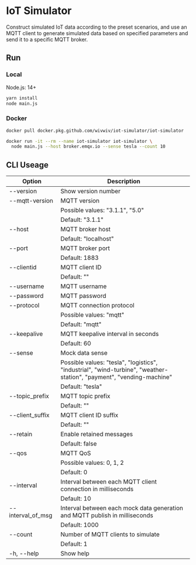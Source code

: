 # IoT Simulator

Construct simulated IoT data according to the preset scenarios, and use an MQTT client to generate simulated data based on specified parameters and send it to a specific MQTT broker.

## Run

### Local

Node.js: 14+

```bash
yarn install
node main.js
```

### Docker

```bash
docker pull docker.pkg.github.com/wivwiv/iot-simulator/iot-simulator

docker run -it --rm --name iot-simulator iot-simulator \
  node main.js --host broker.emqx.io --sense tesla --count 10
```

## CLI Useage

| Option            | Description                                                                                                          |
| ----------------- | -------------------------------------------------------------------------------------------------------------------- |
| --version         | Show version number                                                                                                  |
| --mqtt-version    | MQTT version                                                                                                         |
|                   | Possible values: "3.1.1", "5.0"                                                                                      |
|                   | Default: "3.1.1"                                                                                                     |
| --host            | MQTT broker host                                                                                                     |
|                   | Default: "localhost"                                                                                                 |
| --port            | MQTT broker port                                                                                                     |
|                   | Default: 1883                                                                                                        |
| --clientid        | MQTT client ID                                                                                                       |
|                   | Default: ""                                                                                                          |
| --username        | MQTT username                                                                                                        |
| --password        | MQTT password                                                                                                        |
| --protocol        | MQTT connection protocol                                                                                             |
|                   | Possible values: "mqtt"                                                                                              |
|                   | Default: "mqtt"                                                                                                      |
| --keepalive       | MQTT keepalive interval in seconds                                                                                   |
|                   | Default: 60                                                                                                          |
| --sense           | Mock data sense                                                                                                      |
|                   | Possible values: "tesla", "logistics", "industrial", "wind-turbine", "weather-station", "payment", "vending-machine" |
|                   | Default: "tesla"                                                                                                     |
| --topic_prefix    | MQTT topic prefix                                                                                                    |
|                   | Default: ""                                                                                                          |
| --client_suffix   | MQTT client ID suffix                                                                                                |
|                   | Default: ""                                                                                                          |
| --retain          | Enable retained messages                                                                                             |
|                   | Default: false                                                                                                       |
| --qos             | MQTT QoS                                                                                                             |
|                   | Possible values: 0, 1, 2                                                                                             |
|                   | Default: 0                                                                                                           |
| --interval        | Interval between each MQTT client connection in milliseconds                                                         |
|                   | Default: 10                                                                                                          |
| --interval_of_msg | Interval between each mock data generation and MQTT publish in milliseconds                                          |
|                   | Default: 1000                                                                                                        |
| --count           | Number of MQTT clients to simulate                                                                                   |
|                   | Default: 1                                                                                                           |
| -h, --help        | Show help                                                                                                            |
